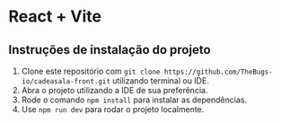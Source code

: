 # React + Vite



## Instruções de instalação do projeto

1. Clone este repositório com `git clone https://github.com/TheBugs-io/cadeasala-front.git` utilizando terminal ou IDE.
2. Abra o projeto utilizando a IDE de sua preferência.
3. Rode o comando `npm install` para instalar as dependências.
4. Use `npm run dev` para rodar o projeto localmente.
